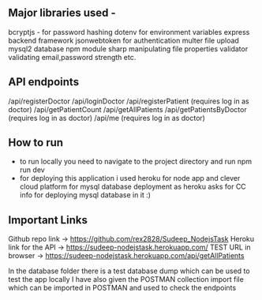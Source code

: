 ## Major libraries used - 

bcryptjs - for password hashing
dotenv for environment variables
express backend framework
jsonwebtoken for authentication
multer file upload
mysql2 database npm module
sharp manipulating file properties
validator validating email,password strength etc.


## API endpoints

/api/registerDoctor
/api/loginDoctor
/api/registerPatient (requires log in as doctor)
/api/getPatientCount
/api/getAllPatients
/api/getPatientsByDoctor (requires log in as doctor)
/api/me (requires log in as doctor)

## How to run
 - to run locally you need to navigate to the project directory and run npm run dev
 - for deploying this application i used heroku for node app and clever cloud platform for mysql database deployment as heroku asks for CC info for deploying mysql database in it :)


## Important Links
Github repo link -> https://github.com/rex2828/Sudeep_NodejsTask
Heroku link for the API -> https://sudeep-nodejstask.herokuapp.com/
TEST URL in browser -> https://sudeep-nodejstask.herokuapp.com/api/getAllPatients

In the database folder there is a test database dump which can be used to test the app locally
I have also given the POSTMAN collection import file which can be imported in POSTMAN and used to check the endpoints
